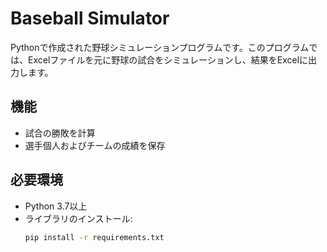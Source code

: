 # Baseball Simulator

Pythonで作成された野球シミュレーションプログラムです。このプログラムでは、Excelファイルを元に野球の試合をシミュレーションし、結果をExcelに出力します。

## 機能
- 試合の勝敗を計算
- 選手個人およびチームの成績を保存

## 必要環境
- Python 3.7以上
- ライブラリのインストール:
  ```bash
  pip install -r requirements.txt
